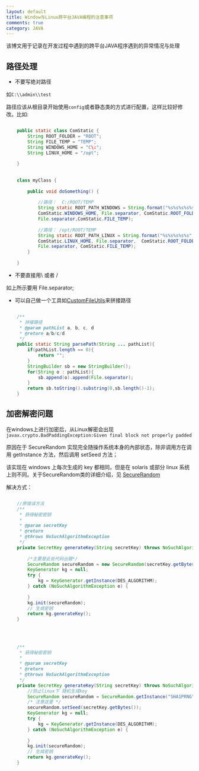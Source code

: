 ```yaml
---
layout: default
title: Window与Linux跨平台JAVA编程的注意事项
comments: true
category: JAVA
---
```



该博文用于记录在开发过程中遇到的跨平台JAVA程序遇到的异常情况与处理

## 路径处理

* 不要写绝对路径

如`C:\\admin\\test`

路径应该从根目录开始使用`config`或者静态类的方式进行配置，这样比较好修改。比如:

```java

	public static class ComStatic {
		String ROOT_FOLDER = "ROOT";
		String FILE_TEMP = "TEMP";
		String WINDOWS_HOME = "C\:";
		String LINUX_HOME = "/opt";
		
	}
	
	
	class myClass {
	
		public void doSomething() {
		
			//路径：  C:/ROOT/TEMP
			String static ROOT_PATH_WINDOWS = String.format("%s%s%s%s%s",
			ComStatic.WINDOWS_HOME, File.separator, ComStatic.ROOT_FOLDER,
			File.separator,ComStatic.FILE_TEMP);
			
			//路径： /opt/ROOT/TEMP
			String static ROOT_PATH_LINUX = String.format("%s%s%s%s%s", 
			ComStatic.LINUX_HOME, File.separator,  ComStatic.ROOT_FOLDER,
			File.separator, ComStatic.FILE_TEMP);
		}
	
	}

```

* 不要直接用\\ 或者 /

如上所示要用 File.separator;

* 可以自己做一个工具如[CustomFileUtils](http://github.com/WengShengyuan/CustomUtils/blob/master/src/main/custom/CustomFileUtils.java)来拼接路径

```java

	/**
	 * 拼接路径
	 * @param pathList a, b, c, d
	 * @return a/b/c/d 
	 */
	public static String parsePath(String ... pathList){
		if(pathList.length == 0){
			return "";
		}
		StringBuilder sb = new StringBuilder();
		for(String o : pathList){
			sb.append(o).append(File.separator);
		}
		return sb.toString().substring(0,sb.length()-1);
	}

```

## 加密解密问题

在windows上进行加密后，从Linux解密会出现<br>
`javax.crypto.BadPaddingException:Given final block not properly padded`



原因在于 SecureRandom 实现完全随操作系统本身的內部状态，除非调用方在调用 getInstance 方法，然后调用 setSeed 方法；

该实现在 windows 上每次生成的 key 都相同，但是在 solaris 或部分 linux 系统上则不同。关于SecureRandom类的详细介绍，见
[SecureRandom](http://yangzb.iteye.com/blog/325264">SecureRandom)




解决方式：

```java

	//原错误方法
	/** 
     * 获得秘密密钥 
     *  
     * @param secretKey 
     * @return 
     * @throws NoSuchAlgorithmException  
     */  
    private SecretKey generateKey(String secretKey) throws NoSuchAlgorithmException{ 
    
    	/*主要是此处代码出錯*/  
        SecureRandom secureRandom = new SecureRandom(secretKey.getBytes());  
        KeyGenerator kg = null;  
        try {  
            kg = KeyGenerator.getInstance(DES_ALGORITHM);  
        } catch (NoSuchAlgorithmException e) {
        	  
        }  
        kg.init(secureRandom);  
        // 生成密钥  
        return kg.generateKey();  
    }  
	
	
	
	
	/** 
 	 * 获得秘密密钥 
   	 *  
	 * @param secretKey 
	 * @return 
	 * @throws NoSuchAlgorithmException  
	 */  
	private SecretKey generateKey(String secretKey) throws NoSuchAlgorithmException{  
	    //防止linux下 随机生成key  
	    SecureRandom secureRandom = SecureRandom.getInstance("SHA1PRNG");  
	    /* 注意这里 */
	    secureRandom.setSeed(secretKey.getBytes());  
	    KeyGenerator kg = null;  
	    try {  
	        kg = KeyGenerator.getInstance(DES_ALGORITHM);  
	    } catch (NoSuchAlgorithmException e) {  
	    
	    }  
	    kg.init(secureRandom);  
	    // 生成密钥  
	    return kg.generateKey();  
	}  

```



